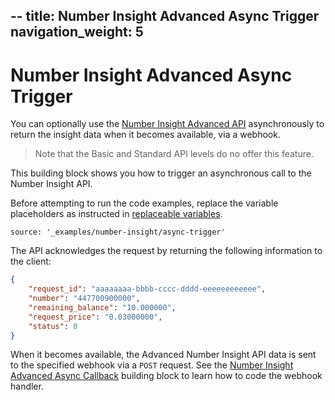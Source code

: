 --
title: Number Insight Advanced Async Trigger
navigation_weight: 5
---

# Number Insight Advanced Async Trigger

You can optionally use the [Number Insight Advanced API](number-insight-advanced) asynchronously to return the insight data when it becomes available, via a webhook.

> Note that the Basic and Standard API levels do no offer this feature.

This building block shows you how to trigger an asynchronous call to the Number Insight API. 

Before attempting to run the code examples, replace the variable placeholders as instructed in [replaceable variables](before-you-begin#replaceable-variables).

```building_blocks
source: '_examples/number-insight/async-trigger'
```

The API acknowledges the request by returning the following information to the client:

```json
{
    "request_id": "aaaaaaaa-bbbb-cccc-dddd-eeeeeeeeeeee",
    "number": "447700900000",
    "remaining_balance": "10.000000",
    "request_price": "0.03000000",
    "status": 0
}
```

When it becomes available, the Advanced Number Insight API data is sent to the specified webhook via a `POST` request. See the [Number Insight Advanced Async Callback](#number-insight-advanced-async-callback) building block to learn how to code the webhook handler.